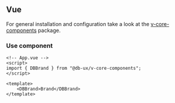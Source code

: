 ## Vue

For general installation and configuration take a look at the [v-core-components](https://www.npmjs.com/package/@db-ux/v-core-components) package.

### Use component

```vue App.vue
<!-- App.vue -->
<script>
import { DBBrand } from "@db-ux/v-core-components";
</script>

<template>
	<DBBrand>Brand</DBBrand>
</template>
```
